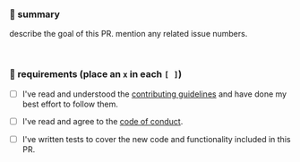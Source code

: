 ###  📄 summary

describe the goal of this PR. mention any related issue numbers.

<br/>

### 📌 requirements (place an `x` in each `[ ]`)

* [ ] I've read and understood the [contributing guidelines](https://github.com/Anti-Coding-Coding-Club/astro/blob/master/CONTRIBUTING.md) and have done my best effort to follow them.
* [ ] I've read and agree to the [code of conduct](hhttps://github.com/Anti-Coding-Coding-Club/astro/blob/master/CODE_OF_CONDUCT.md).

* [ ] I've written tests to cover the new code and functionality included in this PR.
